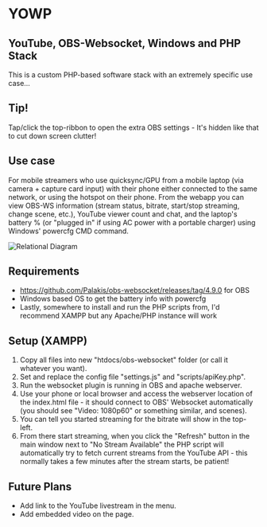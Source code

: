 # YOWP

## YouTube, OBS-Websocket, Windows and PHP Stack
This is a custom PHP-based software stack with an extremely specific use case...
## Tip!
Tap/click the top-ribbon to open the extra OBS settings - It's hidden like that to cut down screen clutter!

## Use case
For mobile streamers who use quicksync/GPU from a mobile laptop (via camera + capture card input) with their phone either connected to the same network, or using the hotspot on their phone. From the webapp you can view OBS-WS information (stream status, bitrate, start/stop streaming, change scene, etc.), YouTube viewer count and chat, and the laptop's battery % (or "plugged in" if using AC power with a portable charger) using Windows' powercfg CMD command.

![Relational Diagram](https://i.imgur.com/Xzcf9nh.png)

## Requirements
* https://github.com/Palakis/obs-websocket/releases/tag/4.9.0 for OBS
* Windows based OS to get the battery info with powercfg
* Lastly, somewhere to install and run the PHP scripts from, I'd recommend XAMPP but any Apache/PHP instance will work

## Setup (XAMPP)
1. Copy all files into new "htdocs/obs-websocket" folder (or call it whatever you want).
2. Set and replace the config file "settings.js" and "scripts/apiKey.php".
3. Run the websocket plugin is running in OBS and apache webserver.
4. Use your phone or local browser and access the webserver location of the index.html file - it should connect to OBS' Websocket automatically (you should see "Video: 1080p60" or something similar, and scenes).
5. You can tell you started streaming for the bitrate will show in the top-left.
6. From there start streaming, when you click the "Refresh" button in the main window next to "No Stream Available" the PHP script will automatically try to fetch current streams from the YouTube API - this normally takes a few minutes after the stream starts, be patient!

## Future Plans
* Add link to the YouTube livestream in the menu.
* Add embedded video on the page.
